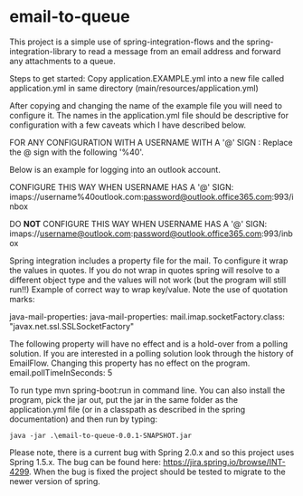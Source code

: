 # email-to-queue
This project is a simple use of spring-integration-flows and the spring-integration-library to read a message from an email address and forward any attachments to a queue.

Steps to get started:
Copy application.EXAMPLE.yml into a new file called application.yml in same directory (main/resources/application.yml)

After copying and changing the name of the example file you will need to configure it. The names in the application.yml file should be descriptive for configuration with a few caveats which I have described below.

FOR ANY CONFIGURATION WITH A USERNAME WITH A '@' SIGN : Replace the @ sign with the following '%40'.

Below is an example for logging into an outlook account.

CONFIGURE THIS WAY WHEN USERNAME HAS A '@' SIGN:
imaps://username%40outlook.com:password@outlook.office365.com:993/inbox

DO **NOT** CONFIGURE THIS WAY WHEN USERNAME HAS A '@' SIGN:
imaps://username@outlook.com:password@outlook.office365.com:993/inbox

Spring integration includes a property file for the mail. To configure it wrap the values in quotes. If you do not wrap in quotes spring will resolve to a different object type and the values will not work (but the program will still run!!)
Example of correct way to wrap key/value. Note the use of quotation marks:

java-mail-properties:
  java-mail-properties:
    mail.imap.socketFactory.class: "javax.net.ssl.SSLSocketFactory"  


The following property will have no effect and is a hold-over from a polling solution. If you are interested in a polling solution look through the history of EmailFlow. Changing this property has no effect on the program.
email.pollTimeInSeconds: 5

To run type mvn spring-boot:run in command line. You can also install the program, pick the jar out, put the jar in the same folder as the application.yml file (or in a classpath as described in the spring documentation) and then run by typing: 

`java -jar .\email-to-queue-0.0.1-SNAPSHOT.jar`

Please note, there is a current bug with Spring 2.0.x and so this project uses Spring 1.5.x. The bug can be found here:
https://jira.spring.io/browse/INT-4299. When the bug is fixed the project should be tested to migrate to the newer version of spring.
